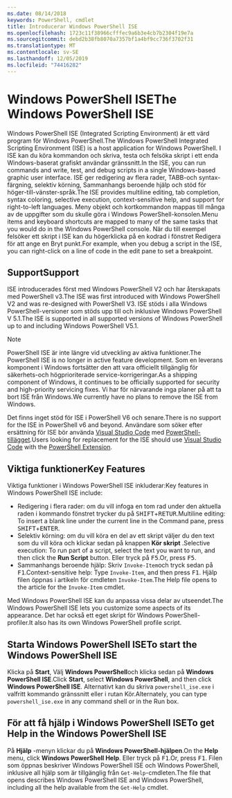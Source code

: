 ```yaml
---
ms.date: 08/14/2018
keywords: PowerShell, cmdlet
title: Introducerar Windows PowerShell ISE
ms.openlocfilehash: 1723c11f38966cfffec9a6b3e4cb7b2304f19e7a
ms.sourcegitcommit: debd2b38fb8070a7357bf1a4bf9cc736f3702f31
ms.translationtype: MT
ms.contentlocale: sv-SE
ms.lasthandoff: 12/05/2019
ms.locfileid: "74416282"
---
```

# <a name="the-windows-powershell-ise"></a><span data-ttu-id="88c01-103">Windows PowerShell ISE</span><span class="sxs-lookup"><span data-stu-id="88c01-103">The Windows PowerShell ISE</span></span>

<span data-ttu-id="88c01-104">Windows PowerShell ISE (Integrated Scripting Environment) är ett värd program för Windows PowerShell.</span><span class="sxs-lookup"><span data-stu-id="88c01-104">The Windows PowerShell Integrated Scripting Environment (ISE) is a host application for Windows PowerShell.</span></span> <span data-ttu-id="88c01-105">I ISE kan du köra kommandon och skriva, testa och felsöka skript i ett enda Windows-baserat grafiskt användar gränssnitt.</span><span class="sxs-lookup"><span data-stu-id="88c01-105">In the ISE, you can run commands and write, test, and debug scripts in a single Windows-based graphic user interface.</span></span> <span data-ttu-id="88c01-106">ISE ger redigering av flera rader, TABB-och syntax-färgning, selektiv körning, Sammanhangs beroende hjälp och stöd för höger-till-vänster-språk.</span><span class="sxs-lookup"><span data-stu-id="88c01-106">The ISE provides multiline editing, tab completion, syntax coloring, selective execution, context-sensitive help, and support for right-to-left languages.</span></span> <span data-ttu-id="88c01-107">Meny objekt och kortkommandon mappas till många av de uppgifter som du skulle göra i Windows PowerShell-konsolen.</span><span class="sxs-lookup"><span data-stu-id="88c01-107">Menu items and keyboard shortcuts are mapped to many of the same tasks that you would do in the Windows PowerShell console.</span></span> <span data-ttu-id="88c01-108">När du till exempel felsöker ett skript i ISE kan du högerklicka på en kodrad i fönstret Redigera för att ange en Bryt punkt.</span><span class="sxs-lookup"><span data-stu-id="88c01-108">For example, when you debug a script in the ISE, you can right-click on a line of code in the edit pane to set a breakpoint.</span></span>

## <a name="support"></a><span data-ttu-id="88c01-109">Support</span><span class="sxs-lookup"><span data-stu-id="88c01-109">Support</span></span>

<span data-ttu-id="88c01-110">ISE introducerades först med Windows PowerShell V2 och har återskapats med PowerShell v3.</span><span class="sxs-lookup"><span data-stu-id="88c01-110">The ISE was first introduced with Windows PowerShell V2 and was re-designed with PowerShell V3.</span></span> <span data-ttu-id="88c01-111">ISE stöds i alla Windows PowerShell-versioner som stöds upp till och inklusive Windows PowerShell V 5.1.</span><span class="sxs-lookup"><span data-stu-id="88c01-111">The ISE is supported in all supported versions of Windows PowerShell up to and including Windows PowerShell V5.1.</span></span>

> [!NOTE]
> <span data-ttu-id="88c01-112">PowerShell ISE är inte längre vid utveckling av aktiva funktioner.</span><span class="sxs-lookup"><span data-stu-id="88c01-112">The PowerShell ISE is no longer in active feature development.</span></span> <span data-ttu-id="88c01-113">Som en leverans komponent i Windows fortsätter den att vara officiellt tillgänglig för säkerhets-och högprioriterade service-korrigeringar.</span><span class="sxs-lookup"><span data-stu-id="88c01-113">As a shipping component of Windows, it continues to be officially supported for security and high-priority servicing fixes.</span></span>
> <span data-ttu-id="88c01-114">Vi har för närvarande inga planer på att ta bort ISE från Windows.</span><span class="sxs-lookup"><span data-stu-id="88c01-114">We currently have no plans to remove the ISE from Windows.</span></span>
>
> <span data-ttu-id="88c01-115">Det finns inget stöd för ISE i PowerShell V6 och senare.</span><span class="sxs-lookup"><span data-stu-id="88c01-115">There is no support for the ISE in PowerShell v6 and beyond.</span></span> <span data-ttu-id="88c01-116">Användare som söker efter ersättning för ISE bör använda [Visual Studio Code](https://code.visualstudio.com/) med [PowerShell-tillägget](https://marketplace.visualstudio.com/items?itemName=ms-vscode.PowerShell).</span><span class="sxs-lookup"><span data-stu-id="88c01-116">Users looking for replacement for the ISE should use [Visual Studio Code](https://code.visualstudio.com/) with the [PowerShell Extension](https://marketplace.visualstudio.com/items?itemName=ms-vscode.PowerShell).</span></span>

## <a name="key-features"></a><span data-ttu-id="88c01-117">Viktiga funktioner</span><span class="sxs-lookup"><span data-stu-id="88c01-117">Key Features</span></span>

<span data-ttu-id="88c01-118">Viktiga funktioner i Windows PowerShell ISE inkluderar:</span><span class="sxs-lookup"><span data-stu-id="88c01-118">Key features in Windows PowerShell ISE include:</span></span>

- <span data-ttu-id="88c01-119">Redigering i flera rader: om du vill infoga en tom rad under den aktuella raden i kommando fönstret trycker du på <kbd>SHIFT</kbd>+<kbd>RETUR</kbd>.</span><span class="sxs-lookup"><span data-stu-id="88c01-119">Multiline editing: To insert a blank line under the current line in the Command pane, press <kbd>SHIFT</kbd>+<kbd>ENTER</kbd>.</span></span>
- <span data-ttu-id="88c01-120">Selektiv körning: om du vill köra en del av ett skript väljer du den text som du vill köra och klickar sedan på knappen **Kör skript** .</span><span class="sxs-lookup"><span data-stu-id="88c01-120">Selective execution: To run part of a script, select the text you want to run, and then click the **Run Script** button.</span></span> <span data-ttu-id="88c01-121">Eller tryck på <kbd>F5</kbd>.</span><span class="sxs-lookup"><span data-stu-id="88c01-121">Or, press <kbd>F5</kbd>.</span></span>
- <span data-ttu-id="88c01-122">Sammanhangs beroende hjälp: Skriv `Invoke-Item`och tryck sedan på <kbd>F1</kbd>.</span><span class="sxs-lookup"><span data-stu-id="88c01-122">Context-sensitive help: Type `Invoke-Item`, and then press <kbd>F1</kbd>.</span></span> <span data-ttu-id="88c01-123">Hjälp filen öppnas i artikeln för cmdleten `Invoke-Item`.</span><span class="sxs-lookup"><span data-stu-id="88c01-123">The Help file opens to the article for the `Invoke-Item` cmdlet.</span></span>

<span data-ttu-id="88c01-124">Med Windows PowerShell ISE kan du anpassa vissa delar av utseendet.</span><span class="sxs-lookup"><span data-stu-id="88c01-124">The Windows PowerShell ISE lets you customize some aspects of its appearance.</span></span> <span data-ttu-id="88c01-125">Det har också ett eget skript för Windows PowerShell-profiler.</span><span class="sxs-lookup"><span data-stu-id="88c01-125">It also has its own Windows PowerShell profile script.</span></span>

## <a name="to-start-the-windows-powershell-ise"></a><span data-ttu-id="88c01-126">Starta Windows PowerShell ISE</span><span class="sxs-lookup"><span data-stu-id="88c01-126">To start the Windows PowerShell ISE</span></span>

<span data-ttu-id="88c01-127">Klicka på **Start**, Välj **Windows PowerShell**och klicka sedan på **Windows PowerShell ISE**.</span><span class="sxs-lookup"><span data-stu-id="88c01-127">Click **Start**, select **Windows PowerShell**, and then click **Windows PowerShell ISE**.</span></span>
<span data-ttu-id="88c01-128">Alternativt kan du skriva `powershell_ise.exe` i valfritt kommando gränssnitt eller i rutan Kör.</span><span class="sxs-lookup"><span data-stu-id="88c01-128">Alternately, you can type `powershell_ise.exe` in any command shell or in the Run box.</span></span>

## <a name="to-get-help-in-the-windows-powershell-ise"></a><span data-ttu-id="88c01-129">För att få hjälp i Windows PowerShell ISE</span><span class="sxs-lookup"><span data-stu-id="88c01-129">To get Help in the Windows PowerShell ISE</span></span>

<span data-ttu-id="88c01-130">På **Hjälp** -menyn klickar du på **Windows PowerShell-hjälpen**.</span><span class="sxs-lookup"><span data-stu-id="88c01-130">On the **Help** menu, click **Windows PowerShell Help**.</span></span> <span data-ttu-id="88c01-131">Eller tryck på <kbd>F1</kbd>.</span><span class="sxs-lookup"><span data-stu-id="88c01-131">Or, press <kbd>F1</kbd>.</span></span> <span data-ttu-id="88c01-132">Filen som öppnas beskriver Windows PowerShell ISE och Windows PowerShell, inklusive all hjälp som är tillgänglig från `Get-Help`-cmdleten.</span><span class="sxs-lookup"><span data-stu-id="88c01-132">The file that opens describes Windows PowerShell ISE and Windows PowerShell, including all the help available from the `Get-Help` cmdlet.</span></span>
